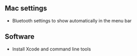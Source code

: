 ## Mac settings

- Bluetooth settings to show automatically in the menu bar

## Software

- Install Xcode and command line tools
